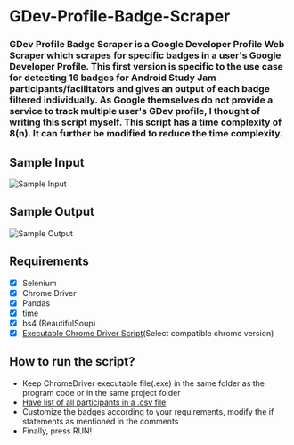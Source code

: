 # GDev-Profile-Badge-Scraper
### GDev Profile Badge Scraper is a Google Developer Profile Web Scraper which scrapes for specific badges in a user's Google Developer Profile. This first version is specific to the use case for detecting 16 badges for Android Study Jam participants/facilitators and gives an output of each badge filtered individually. As Google themselves do not provide a service to track multiple user's GDev profile, I thought of writing this script myself. This script has a time complexity of 8(n). It can further be modified to reduce the time complexity.
## Sample Input
![Sample Input](https://github.com/SiddhantL/GDev-Profile-Badge-Scraper/blob/main/input.png?raw=true)
## Sample Output
![Sample Output](https://github.com/SiddhantL/GDev-Profile-Badge-Scraper/blob/main/output.png?raw=true)
## Requirements
- [x] Selenium
- [x] Chrome Driver
- [x] Pandas
- [x] time
- [x] bs4 (BeautifulSoup)
- [x] [Executable Chrome Driver Script](https://chromedriver.chromium.org/downloads)(Select compatible chrome version)

## How to run the script?
- Keep ChromeDriver executable file(.exe) in the same folder as the program code or in the same project folder
- [Have list of all participants in a .csv file](https://docs.google.com/spreadsheets/d/1gUeJaZH4WQUQoIYJ020QyDOF4M7le7-E3QC6xhmks2E/edit?usp=sharing)
- Customize the badges according to your requirements, modify the if statements as mentioned in the comments
- Finally, press RUN!
